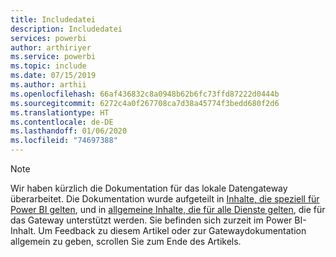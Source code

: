 ```yaml
---
title: Includedatei
description: Includedatei
services: powerbi
author: arthiriyer
ms.service: powerbi
ms.topic: include
ms.date: 07/15/2019
ms.author: arthii
ms.openlocfilehash: 66af436832c8a0948b62b6fc73ffd87222d0444b
ms.sourcegitcommit: 6272c4a0f267708ca7d38a45774f3bedd680f2d6
ms.translationtype: HT
ms.contentlocale: de-DE
ms.lasthandoff: 01/06/2020
ms.locfileid: "74697388"
---
```

> [!NOTE]
> Wir haben kürzlich die Dokumentation für das lokale Datengateway überarbeitet. Die Dokumentation wurde aufgeteilt in [Inhalte, die speziell für Power BI gelten](/power-bi/service-gateway-onprem), und in [allgemeine Inhalte, die für alle Dienste gelten](/data-integration/gateway/service-gateway-onprem), die für das Gateway unterstützt werden. Sie befinden sich zurzeit im Power BI-Inhalt. Um Feedback zu diesem Artikel oder zur Gatewaydokumentation allgemein zu geben, scrollen Sie zum Ende des Artikels.